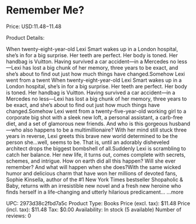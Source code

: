 # Remember Me?

Price: USD:$11.48-$11.48

Product Details:

When twenty-eight-year-old Lexi Smart wakes up in a London hospital, she’s in for a big surprise. Her teeth are perfect. Her body is toned. Her handbag is Vuitton. Having survived a car accident—in a Mercedes no less—Lexi has lost a big chunk of her memory, three years to be exact, and she’s about to find out just how much things have changed.Somehow Lexi went from a twent When twenty-eight-year-old Lexi Smart wakes up in a London hospital, she’s in for a big surprise. Her teeth are perfect. Her body is toned. Her handbag is Vuitton. Having survived a car accident—in a Mercedes no less—Lexi has lost a big chunk of her memory, three years to be exact, and she’s about to find out just how much things have changed.Somehow Lexi went from a twenty-five-year-old working girl to a corporate big shot with a sleek new loft, a personal assistant, a carb-free diet, and a set of glamorous new friends. And who is this gorgeous husband—who also happens to be a multimillionaire? With her mind still stuck three years in reverse, Lexi greets this brave new world determined to be the person she…well, seems to be. That is, until an adorably disheveled architect drops the biggest bombshell of all.Suddenly Lexi is scrambling to catch her balance. Her new life, it turns out, comes complete with secrets, schemes, and intrigue. How on earth did all this happen? Will she ever remember? And what will happen when she does?With the same wicked humor and delicious charm that have won her millions of devoted fans, Sophie Kinsella, author of the #1 New York Times bestseller Shopaholic & Baby, returns with an irresistible new novel and a fresh new heroine who finds herself in a life-changing and utterly hilarious predicament… ...more

UPC: 2973d38c2fbd7a5c
Product Type: Books
Price (excl. tax): $11.48
Price (incl. tax): $11.48
Tax: $0.00
Availability: In stock (5 available)
Number of reviews: 0